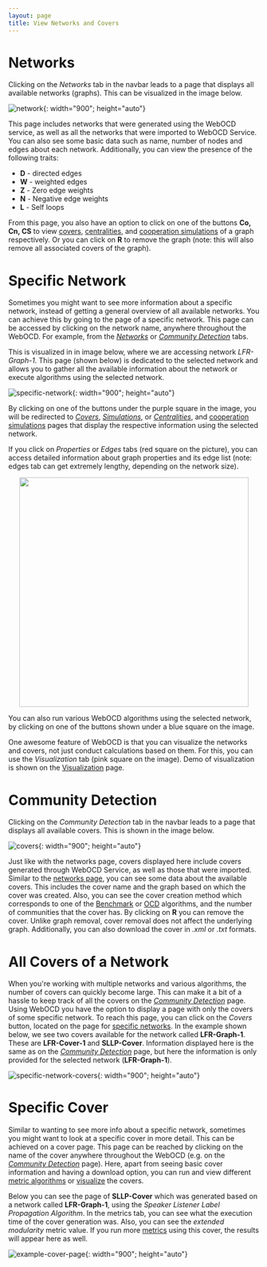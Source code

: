 ```yaml
---
layout: page
title: View Networks and Covers
---
```


# Networks

Clicking on the *Networks* tab in the navbar leads to a page that displays all available networks (graphs). This can be visualized in the image below. 

![network](/REST-OCD-Services/assets/img/networks.png "View of Network Page"){: width="900"; height="auto"}

This page includes networks that were generated using the WebOCD service, as well as all the networks that were imported to  WebOCD Service. You can also see some basic data such as name, number of nodes and edges about each network. Additionally, you can view the presence of the following traits:
<ul>
   <li><b>D</b>  - directed edges</li>
   <li><b>W</b>  - weighted edges</li>
   <li><b>Z</b>  - Zero edge weights </li>
   <li><b>N</b>  - Negative edge weights</li>
   <li><b>L</b>  - Self loops</li>
</ul>

From this page, you also have an option to click on one of the buttons **Co, Cn, CS** to view [covers](/REST-OCD-Services/pages/tutorials/networks-covers-view#all-covers-of-a-network), [centralities](/REST-OCD-Services/pages/tutorials/centrality), and [cooperation simulations](/REST-OCD-Services/pages/tutorials/cooperation-simulation) of a graph respectively. Or you can click on **R** to remove the graph (note: this will also remove all associated covers of the graph).

# Specific Network

Sometimes you might want to see more information about a specific network, instead of getting a general overview of all available networks. You can achieve this by going to the page of a specific network. This page can be accessed by clicking on the network name, anywhere throughout the WebOCD. For example, from the [_Networks_](/REST-OCD-Services/pages/tutorials/networks-covers-view#networks) or [_Community Detection_](/REST-OCD-Services/pages/tutorials/networks-covers-view#community-detection) tabs. 

This is visualized in in image below, where we are accessing network _LFR-Graph-1_. This page (shown below) is dedicated to the selected network and allows you to gather all the available information about the network or execute algorithms using the selected network.

![specific-network](/REST-OCD-Services/assets/img/specific_network.png "View of Specific Network Page"){: width="900"; height="auto"}



By clicking on one of the buttons under the purple square in the image, you will be redirected to [_Covers_](/REST-OCD-Services/pages/tutorials/networks-covers-view#all-covers-of-a-network), [_Simulations_](/REST-OCD-Services/pages/tutorials/cooperation-simulation), or [_Centralities_](/REST-OCD-Services/pages/tutorials/centrality), and [cooperation simulations](/REST-OCD-Services/pages/tutorials/cooperation-simulation) pages that display the respective information using the selected network. 

If you click on _Properties_ or _Edges_ tabs (red square on the picture), you can access detailed information about graph properties and its edge list (note: edges tab can get extremely lengthy, depending on the network size).


<p align="center">
    <img width = "460" src="/REST-OCD-Services/assets/img/properties_edges.png">
</p>

You can also run various WebOCD algorithms using the selected network, by clicking on one of the buttons shown under a blue square on the image.

One awesome feature of WebOCD is that you can visualize the networks and covers, not just conduct calculations based on them. For this, you can use the _Visualization_ tab (pink square on the image). Demo of visualization is shown on the [Visualization](/REST-OCD-Services/pages/tutorials/visualization) page.

# Community Detection

Clicking on the *Community Detection* tab in the navbar leads to a page that displays all available covers. This is shown in the image below.

![covers](/REST-OCD-Services/assets/img/covers.png "View of Cover Page"){: width="900"; height="auto"}

Just like with the networks page, covers displayed here include covers generated through WebOCD Service, as well as those that were imported. Similar to the [networks page](/REST-OCD-Services/pages/tutorials/networks-covers-view#networks), you can see some data about the available covers. This includes the cover name and the graph based on which the cover was created. Also, you can see the cover creation method which corresponds to one of the [Benchmark](/REST-OCD-Services/pages/tutorials/benchmarks) or [OCD](/REST-OCD-Services/pages/tutorials/ocd-algorithms) algorithms, and the number of communities that the cover has. By clicking on **R** you can remove the cover. Unlike graph removal, cover removal does not affect the underlying graph. Additionally, you can also download the cover in *.xml* or *.txt* formats. 

# All Covers of a Network

When you're working with multiple networks and various algorithms, the number of covers can quickly become large. This can make it a bit of a hassle to keep track of all the covers on the [_Community Detection_](/REST-OCD-Services/pages/tutorials/networks-covers-view#community-detection) page. Using WebOCD you have the option to display a page with only the covers of some specific network. To reach this page, you can click on the _Covers_ button, located on the page for [specific networks](/REST-OCD-Services/pages/tutorials/networks-covers-view#specific-network). In the example shown below, we see two covers available for the network called **LFR-Graph-1**. These are **LFR-Cover-1** and **SLLP-Cover**. Information displayed here is the same as on the [_Community Detection_](/REST-OCD-Services/pages/tutorials/networks-covers-view#community-detection) page, but here the information is only provided for the selected network (**LFR-Graph-1**).

![specific-network-covers](/REST-OCD-Services/assets/img/network_covers.png "All Covers of a Network Page"){: width="900"; height="auto"}

# Specific Cover

Similar to wanting to see more info about a specific network, sometimes you might want to look at a specific cover in more detail. This can be achieved on a cover page. This page can be reached by clicking on the name of the cover anywhere throughout the WebOCD (e.g. on the [_Community Detection_](/REST-OCD-Services/pages/tutorials/networks-covers-view#community-detection) page). Here, apart from seeing basic cover information and having a download option, you can run and view different [metric algorithms](/REST-OCD-Services/pages/tutorials/metrics) or [visualize](/REST-OCD-Services/pages/tutorials/visualization) the covers. 

Below you can see the page of **SLLP-Cover** which was generated based on a network called **LFR-Graph-1**, using the _Speaker Listener Label Propagation Algorithm_. In the metrics tab, you can see what the execution time of the cover generation was. Also, you can see the _extended modularity_ metric value. If you run more [metrics](/REST-OCD-Services/pages/tutorials/metrics) using this cover, the results will appear here as well.

![example-cover-page](/REST-OCD-Services/assets/img/example_cover_page.png "Example of a Cover Page"){: width="900"; height="auto"}